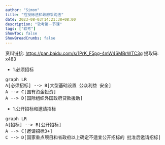 ```yaml
---
author: "Simon"
title: "招投标法和政府采购法"
date: 2023-08-03T14:21:38+08:00
description: "软考第一节课"
tags: ["软考"]
ShowToc: false
ShowBreadCrumbs: false
---
```


资料链接: https://pan.baidu.com/s/1PrK_F5pg-4mW4SMBrWTC3g 提取码: x483

- 1.必须招标

<pre class="mermaid">
graph LR
A[必须招标] --> B[大型基础设置 公众利益 安全] 
A --> C[国有资金投资] 
A --> D[国际组织外国政府贷款援助]
</pre>

- 1.公开招标和邀请招标

<pre class="mermaid">
graph LR
A[招标] --> B[公开招标] 
A --> C[邀请招标3+] 
C --> D[国家重点项目和省政府以上确定不适宜公开招标的 批准后邀请招标]
</pre>
